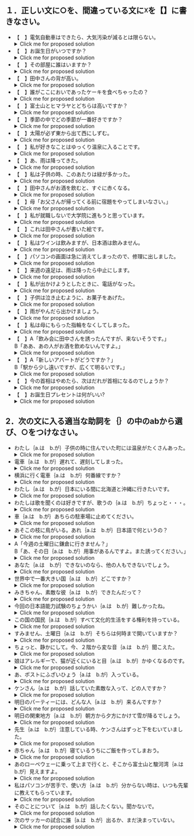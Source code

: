 ## １．正しい文に○を、間違っている文に☓を【】に書きなさい。

+ 【　】電気自動車はできたら、大気汚染が減るとは限らない。
  <details>
  <summary>Click me for proposed solution</summary>
  <b><font size="+1"> 【X】</font> </b>電気自動車<b><font size="+1">が</font></b>できたら、大気汚染が減るとは限らない。
  </details>
+ 【　】お誕生日がいつですか？
  <details>
  <summary>Click me for proposed solution</summary>
  <b><font size="+1"> 【X】</font> </b>お誕生日<b><font size="+1">は</font></b>いつですか？
  </details>
+ 【　】その部屋に誰はいますか？
  <details>
  <summary>Click me for proposed solution</summary>
  <b><font size="+1"> 【X】</font> </b>その部屋に誰<b><font size="+1">が</font></b>いますか？
  </details>
+ 【　】田中さんの背が高い。
  <details>
  <summary>Click me for proposed solution</summary>
  <b><font size="+1"> 【X】</font> </b>田中さん<b><font size="+1">は</font></b>背が高い。
  </details>
+ 【　】誰がここにおいであったケーキを食べちゃったの？
  <details>
  <summary>Click me for proposed solution</summary>
  <b><font size="+1"> 【O】</font> </b>誰がここにおいであったケーキを食べちゃったの？
  </details>
+ 【　】富士山とヒマラヤとどちらは高いですか？
  <details>
  <summary>Click me for proposed solution</summary>
  <b><font size="+1"> 【X】</font> </b>富士山とヒマラヤとどちら<b><font size="+1">が</font></b>高いですか？
  </details>
+ 【　】季節の中でどの季節が一番好きですか？
  <details>
  <summary>Click me for proposed solution</summary>
  <b><font size="+1"> 【O】</font> </b>季節の中でどの季節が一番好きですか？
  </details>
+ 【　】太陽が必ず東から出て西にしずむ。
  <details>
  <summary>Click me for proposed solution</summary>
  <b><font size="+1"> 【X】</font> </b>太陽<b><font size="+1">は</font></b>必ず東から出て西にしずむ。
  </details>
+ 【　】私が好きなことはゆっくり温泉に入ることです。
  <details>
  <summary>Click me for proposed solution</summary>
  <b><font size="+1"> 【O】</font> </b>私が好きなことはゆっくり温泉に入ることです。
  </details>
+ 【　】あ、雨は降ってきた。
  <details>
  <summary>Click me for proposed solution</summary>
  <b><font size="+1"> 【X】</font> </b>あ、雨<b><font size="+1">が</font></b>降ってきた。
  </details>
+ 【　】私は子供の時、このあたりは緑が多かった。
  <details>
  <summary>Click me for proposed solution</summary>
  <b><font size="+1"> 【X】</font> </b>私<b><font size="+1">が</font></b>子供の時、このあたりは緑が多かった。
  </details>
+ 【　】田中さんがお酒を飲むと、すぐに赤くなる。
  <details>
  <summary>Click me for proposed solution</summary>
  <b><font size="+1"> 【X】</font> </b>田中さん<b><font size="+1">は</font></b>お酒を飲むと、すぐに赤くなる。
  </details>
+ 【　】母「お父さんが帰ってくる前に宿題をやってしまいなさい。」
  <details>
  <summary>Click me for proposed solution</summary>
  <b><font size="+1"> 【O】</font> </b>母「お父さんが帰ってくる前に宿題をやってしまいなさい。」
  </details>
+ 【　】私が就職しないで大学院に進もうと思っています。
  <details>
  <summary>Click me for proposed solution</summary>
  <b><font size="+1"> 【X】</font> </b>私<b><font size="+1">は</font></b>就職しないで大学院に進もうと思っています。
  </details>
+ 【　】これは田中さんが書いた絵です。
  <details>
  <summary>Click me for proposed solution</summary>
  <b><font size="+1"> 【O】</font> </b>これは田中さんが書いた絵です。
  </details>
+ 【　】私はワインは飲みますが、日本酒は飲みません。
  <details>
  <summary>Click me for proposed solution</summary>
  <b><font size="+1"> 【O】</font> </b>私はワインは飲みますが、日本酒は飲みません。
  </details>
+ 【　】パソコンの画面は急に消えてしまったので、修理に出しました。
  <details>
  <summary>Click me for proposed solution</summary>
  <b><font size="+1"> 【X】</font> </b>パソコンの画面<b><font size="+1">が</font></b>急に消えてしまったので、修理に出しました。
  </details>
+ 【　】来週の遠足は、雨は降ったら中止にします。
  <details>
  <summary>Click me for proposed solution</summary>
  <b><font size="+1"> 【X】</font> </b>来週の遠足は、雨<b><font size="+1">が</font></b>降ったら中止にします。
  </details>
+ 【　】私が出かけようとしたときに、電話がなった。
  <details>
  <summary>Click me for proposed solution</summary>
  <b><font size="+1"> 【O】</font> </b>私が出かけようとしたときに、電話がなった。
  </details>
+ 【　】子供は泣き止むように、お菓子をあげた。
  <details>
  <summary>Click me for proposed solution</summary>
  <b><font size="+1"> 【X】</font> </b>子供<b><font size="+1">が</font></b>泣き止むように、お菓子をあげた。
  </details>
+ 【　】雨がやんだら出かけましょう。
  <details>
  <summary>Click me for proposed solution</summary>
  <b><font size="+1"> 【O】</font> </b>雨がやんだら出かけましょう。
  </details>
+ 【　】私は母にもらった指輪をなくしてしまった。
  <details>
  <summary>Click me for proposed solution</summary>
  <b><font size="+1"> 【O】</font> </b>私は母にもらった指輪をなくしてしまった。
  </details>
+ 【　】A「飲み会に田中さんを誘ったんですが、来ないそうです。」<br>B「ああ、あの人がお酒を飲めないんですよ。」
  <details>
  <summary>Click me for proposed solution</summary>
  <b><font size="+1"> 【X】</font> </b>A「飲み会に田中さんを誘ったんですが、来ないそうです。」<br>B「ああ、あの人<b><font size="+1">は</font></b>お酒を飲めないんですよ。」
  </details>
+ 【　】A「新しいアパートがどうですか？」<br>B「駅から少し遠いですが、広くて明るいです。」
  <details>
  <summary>Click me for proposed solution</summary>
  <b><font size="+1"> 【X】</font> </b>A「新しいアパート<b><font size="+1">は</font></b>どうですか？」<br>B「駅から少し遠いですが、広くて明るいです。」
  </details>
+ 【　】今の首相はやめたら、次はだれが首相になるのでしょうか？
  <details>
  <summary>Click me for proposed solution</summary>
  <b><font size="+1"> 【X】</font> </b>今の首相<b><font size="+1">が</font></b>やめたら、次はだれが首相になるのでしょうか？
  </details>
+ 【　】お誕生日プレセントは何がいい? 
  <details>
  <summary>Click me for proposed solution</summary>
  <b><font size="+1"> 【O】</font> </b>お誕生日プレセントは何がいい?
  </details>

## 2．次の文に入る適当な助詞を｛｝の中のabから選び、○をつけなさい。

+ わたし｛a.は　b.が｝子供の時に住んでいた町には温泉がたくさんあった。 
  <details>
  <summary>Click me for proposed solution</summary>
  わたし<b><font size="+1">が</font> </b>子供の時に住んでいた町には温泉がたくさんあった。
  </details>
+ 電車｛a.は　b.が｝遅れて、遅刻してしまった。 
  <details>
  <summary>Click me for proposed solution</summary>
  電車<b><font size="+1">が</font> </b>遅れて、遅刻してしまった。
  </details>
+ 横浜に行く電車｛a.は　b.が｝何番線ですか？ 
  <details>
  <summary>Click me for proposed solution</summary>
  横浜に行く電車<b><font size="+1">は</font> </b>何番線ですか？
  </details>
+ わたし｛a.は　b.が｝日本にいる間に北海道と沖縄に行きたいです。 
  <details>
  <summary>Click me for proposed solution</summary>
  わたし<b><font size="+1">は</font> </b>日本にいる間に北海道と沖縄に行きたいです。
  </details>
+ わたしは歌を聞くのは好きですが、歌うの｛a.は　b.が｝ちょっと・・・。 
  <details>
  <summary>Click me for proposed solution</summary>
  わたしは歌を聞くのは好きですが、歌うの<b><font size="+1">は</font> </b>ちょっと・・・。
  </details>
+ 車｛a.は　b.が｝あちらの駐車場に止めてください。 
  <details>
  <summary>Click me for proposed solution</summary>
  車<b><font size="+1">は</font> </b>あちらの駐車場に止めてください。
  </details>
+ あそこの枝に鳥がいる。あれ｛a.は　b.が｝日本語で何というの？ 
  <details>
  <summary>Click me for proposed solution</summary>
  あそこの枝に鳥がいる。あれ<b><font size="+1">は</font> </b>日本語で何というの？
  </details>
+ A「今週の土曜日に鎌倉に行きません？」<br>B「あ、その日｛a.は　b.が｝用事があるんですよ。また誘ってください。」 
  <details>
  <summary>Click me for proposed solution</summary>
  A「今週の土曜日に鎌倉に行きません？」<br>B「あ、その日<b><font size="+1">は</font> </b>用事があるんですよ。また誘ってください。」
  </details>
+ あなた｛a.は　b.が｝できないのなら、他の人もできないでしょう。 
  <details>
  <summary>Click me for proposed solution</summary>
  あなた<b><font size="+1">が</font> </b>できないのなら、他の人もできないでしょう。
  </details>
+ 世界中で一番大きい国｛a.は　b.が｝どこですか？ 
  <details>
  <summary>Click me for proposed solution</summary>
  世界中で一番大きい国<b><font size="+1">は</font> </b>どこですか？
  </details>
+ みきちゃん、素敵な彼｛a.は　b.が｝できたんだって？ 
  <details>
  <summary>Click me for proposed solution</summary>
  みきちゃん、素敵な彼<b><font size="+1">が</font> </b>できたんだって？
  </details>
+ 今回の日本語能力試験のちょうかい｛a.は　b.が｝難しかったね。 
  <details>
  <summary>Click me for proposed solution</summary>
  今回の日本語能力試験のちょうかい<b><font size="+1">は</font> </b>難しかったね。
  </details>
+ この国の国民｛a.は　b.が｝すべて文化的生活をする権利を持っている。 
  <details>
  <summary>Click me for proposed solution</summary>
  この国の国民<b><font size="+1">は</font> </b>すべて文化的生活をする権利を持っている。
  </details>
+ すみません、土曜日｛a.は　b.が｝そちらは何時まで開いていますか？ 
  <details>
  <summary>Click me for proposed solution</summary>
  すみません、土曜日<b><font size="+1">は</font> </b>そちらは何時まで開いていますか？
  </details>
+ ちょっと、静かにして。今、２階から変な音｛a.は　b.が｝聞こえた。 
  <details>
  <summary>Click me for proposed solution</summary>
  ちょっと、静かにして。今、２階から変な音<b><font size="+1">が</font> </b>聞こえた。
  </details>
+ 娘はアレルギーで、猫が近くにいると目｛a.は　b.が｝かゆくなるのです。 
  <details>
  <summary>Click me for proposed solution</summary>
  娘はアレルギーで、猫が近くにいると目<b><font size="+1">が</font> </b>かゆくなるのです。
  </details>
+ あ、ポストにふざいひょう｛a.は　b.が｝入っている。 
  <details>
  <summary>Click me for proposed solution</summary>
  あ、ポストにふざいひょう<b><font size="+1">が</font> </b>入っている。
  </details>
+ ケンさん｛a.は　b.が｝話していた素敵な入って、どの人ですか？ 
  <details>
  <summary>Click me for proposed solution</summary>
  ケンさん<b><font size="+1">が</font> </b>話していた素敵な入って、どの人ですか？
  </details>
+ 明日のパーティーには、どんな人｛a.は　b.が｝来るんですか？ 
  <details>
  <summary>Click me for proposed solution</summary>
  明日のパーティーには、どんな人<b><font size="+1">が</font> </b>来るんですか？
  </details>
+ 明日の関東地方｛a.は　b.が｝朝方から夕方にかけて雪が降るでしょう。 
  <details>
  <summary>Click me for proposed solution</summary>
  明日の関東地方<b><font size="+1">は</font> </b>朝方から夕方にかけて雪が降るでしょう。
  </details>
+ 先生｛a.は　b.が｝注意している時、ケンさんはずっと下をむいていました。 
  <details>
  <summary>Click me for proposed solution</summary>
  先生<b><font size="+1">が</font> </b>注意している時、ケンさんはずっと下をむいていました。
  </details>
+ 赤ちゃん｛a.は　b.が｝寝ているうちにご飯を作ってしまおう。 
  <details>
  <summary>Click me for proposed solution</summary>
  赤ちゃん<b><font size="+1">が</font> </b>寝ているうちにご飯を作ってしまおう。
  </details>
+ あのローペウェーに乗って上まで行くと、そこから富士山と駿河湾｛a.は　b.が｝見えますよ。 
  <details>
  <summary>Click me for proposed solution</summary>
  あのローペウェーに乗って上まで行くと、そこから富士山と駿河湾<b><font size="+1">が</font> </b>見えますよ。
  </details>
+ 私はパソコンが苦手で、使い方｛a.は　b.が｝分からない時は、いつも先輩に教えてもらっています。 
  <details>
  <summary>Click me for proposed solution</summary>
  私はパソコンが苦手で、使い方<b><font size="+1">が</font> </b>分からない時は、いつも先輩に教えてもらっています。
  </details>
+ そのことについて｛a.は　b.が｝話したくない。聞かないで。 
  <details>
  <summary>Click me for proposed solution</summary>
  そのことについて<b><font size="+1">は</font> </b>話したくない。聞かないで。
  </details>
+ 次のサッカーの試合に誰｛a.は　b.が｝出るか、まだ決まっていない。 
  <details>
  <summary>Click me for proposed solution</summary>
  次のサッカーの試合に誰<b><font size="+1">が</font> </b>出るか、まだ決まっていない。
  </details>